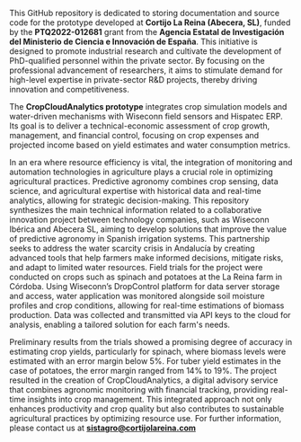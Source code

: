 This GitHub repository is dedicated to storing documentation and source code for the prototype developed at **Cortijo La Reina (Abecera, SL)**, funded by the **PTQ2022-012681** grant from the **Agencia Estatal de Investigación del Ministerio de Ciencia e Innovación de España**. This initiative is designed to promote industrial research and cultivate the development of PhD-qualified personnel within the private sector. By focusing on the professional advancement of researchers, it aims to stimulate demand for high-level expertise in private-sector R&D projects, thereby driving innovation and competitiveness.

The **CropCloudAnalytics prototype** integrates crop simulation models and water-driven mechanisms with Wiseconn field sensors and Hispatec ERP. Its goal is to deliver a technical-economic assessment of crop growth, management, and financial control, focusing on crop expenses and projected income based on yield estimates and water consumption metrics.

In an era where resource efficiency is vital, the integration of monitoring and automation technologies in agriculture plays a crucial role in optimizing agricultural practices. Predictive agronomy combines crop sensing, data science, and agricultural expertise with historical data and real-time analytics, allowing for strategic decision-making. This repository synthesizes the main technical information related to a collaborative innovation project between technology companies, such as Wiseconn Ibérica and Abecera SL, aiming to develop solutions that improve the value of predictive agronomy in Spanish irrigation systems. This partnership seeks to address the water scarcity crisis in Andalucía by creating advanced tools that help farmers make informed decisions, mitigate risks, and adapt to limited water resources. Field trials for the project were conducted on crops such as spinach and potatoes at the La Reina farm in Córdoba. Using Wiseconn’s DropControl platform for data server storage and access, water application was monitored alongside soil moisture profiles and crop conditions, allowing for real-time estimations of biomass production. Data was collected and transmitted via API keys to the cloud for analysis, enabling a tailored solution for each farm's needs.

Preliminary results from the trials showed a promising degree of accuracy in estimating crop yields, particularly for spinach, where biomass levels were estimated with an error margin below 5%. For tuber yield estimates in the case of potatoes, the error margin ranged from 14% to 19%. The project resulted in the creation of CropCloudAnalytics, a digital advisory service that combines agronomic monitoring with financial tracking, providing real-time insights into crop management. This integrated approach not only enhances productivity and crop quality but also contributes to sustainable agricultural practices by optimizing resource use. For further information, please contact us at **sistagro@cortijolareina.com**
